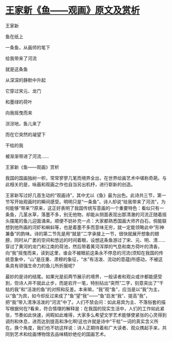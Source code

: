 # [王家新《鱼——观画》原文及赏析](https://www.vrrw.net/wx/10750.html)

王家新

鱼在纸上

一条鱼，从画师的笔下

给我带来了河流



就是这条鱼

从深深的静默中升起

它穿过宋元、龙门

和墨绿的荷叶

向我摇曳而来

淙淙地，鱼儿来了

而在它突然的凝望下

干枯的我

被渐渐带进了河流……



王家新《鱼——观画》赏析

我国的国画独树一帜，常常寥寥几笔而境界全出，在世界绘画艺术中堪称奇葩。与此相关的是，咏画和观画之作也自当另出机杼，进行崭新的创造。

王家新写过好几首生动的“观画诗”，其中尤以《鱼》最为出色。此诗共三节，第一节写开始观画时的瞬间感受。明明只是“一条鱼”，诗人却说“给我带来了河流”，为何能够“带来”?原来，这正好表明了我国传统写意画的一个重要特色：看似只有一条鱼，几茎水草，落墨不多，别无他物，却能从侧面表现出那清澈的河流正随着摇头摆尾的鱼儿迎面涌来。顺便不妨补充一点：大家都熟悉国画大师齐白石，倘能联想到他所画的河虾和蝌蚪等，也是着墨不多而意味无穷，就一定能领略此中“形神兼备”的韵味。诗的第二节先是用“就是”二字承接上一节，很快就展开想象的翅膀，同时从广袤的空间和悠远的时间着眼，设想这条鱼游过了宋、元、明、清……穿过了黄河的龙门和江南的荷池，然后带着黄河浑厚的气息和南方荷叶的清香，向“我”摇曳而来，读到这里，谁会不被眼前这条永不停息的河流(须知在我国的传统意象中，“山”是庄重、肃穆的象征，“水”有活泼、流动的意蕴)所感动，不被这条具有顽强生命力的鱼儿所折服呢?

最妙的是诗的结尾。如果光是前两节展示的境界，一般读者和观众或许都能感受到，但诗人并不就此止步，而是宕开一笔，特别拈出“突然”二字，刻意突出了“干枯的我”和“活泼的鱼”的对照和反差。本来嘛，“我”观“鱼”，应当是以“我”为主，以“鱼”为宾，如今却反过来成了“鱼”望“我”——“鱼”启发“我”、提高“我”，把“我”带入清净活泼的“河流”中了。人们不禁会问：如此易宾为主、不落俗套的描写根据何在?看来，符合情理的解释是：在我国的现实生活中，人们的工作如此紧张，节奏如此快速，闲暇如此难得，大家多么希望文学艺术能够使紧张的心灵得到调剂和休息，进而达到提高和净化啊!这也许就是诗中“干枯”一词的真实含义所在。换个角度，我们也不妨这样说：诗人正期待着和广大读者、观众携起手来，共同到艺术和绘画博物馆去品味精妙绝伦的国画艺术。

